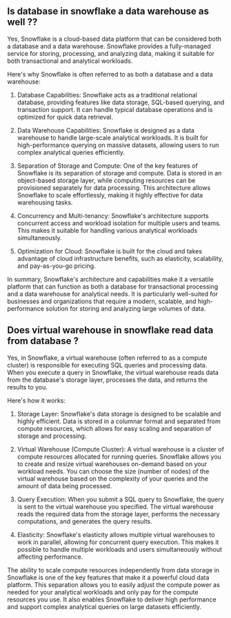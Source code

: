 ## Is database in snowflake a data warehouse as well ??

Yes, Snowflake is a cloud-based data platform that can be considered both a database and a data warehouse.
Snowflake provides a fully-managed service for storing, processing, and analyzing data, making it suitable for both transactional and analytical workloads.

Here's why Snowflake is often referred to as both a database and a data warehouse:

1. Database Capabilities: Snowflake acts as a traditional relational database, providing features like data storage, SQL-based querying,
and transaction support. It can handle typical database operations and is optimized for quick data retrieval.

2. Data Warehouse Capabilities: Snowflake is designed as a data warehouse to handle large-scale analytical workloads.
It is built for high-performance querying on massive datasets, allowing users to run complex analytical queries efficiently.

3. Separation of Storage and Compute: One of the key features of Snowflake is its separation of storage and compute. 
Data is stored in an object-based storage layer, while computing resources can be provisioned separately for data processing. This architecture allows Snowflake to scale effortlessly, making it highly effective for data warehousing tasks.

4. Concurrency and Multi-tenancy: Snowflake's architecture supports concurrent access and workload isolation for multiple users and teams.
This makes it suitable for handling various analytical workloads simultaneously.

5. Optimization for Cloud: Snowflake is built for the cloud and takes advantage of cloud infrastructure benefits, such as elasticity, scalability, and pay-as-you-go pricing.

In summary, Snowflake's architecture and capabilities make it a versatile platform that can function as both a database for transactional processing
and a data warehouse for analytical needs. It is particularly well-suited for businesses and organizations that require a modern, scalable,
and high-performance solution for storing and analyzing large volumes of data.

## Does virtual warehouse in snowflake read data from database ?

Yes, in Snowflake, a virtual warehouse (often referred to as a compute cluster) is responsible for executing SQL queries and processing data. When you execute a query in Snowflake, the virtual warehouse reads data from the database's storage layer, processes the data, and returns the results to you.

Here's how it works:

1. Storage Layer: Snowflake's data storage is designed to be scalable and highly efficient. Data is stored in a columnar format and separated from compute resources, which allows for easy scaling and separation of storage and processing.

2. Virtual Warehouse (Compute Cluster): A virtual warehouse is a cluster of compute resources allocated for running queries. Snowflake allows you to create and resize virtual warehouses on-demand based on your workload needs. You can choose the size (number of nodes) of the virtual warehouse based on the complexity of your queries and the amount of data being processed.

3. Query Execution: When you submit a SQL query to Snowflake, the query is sent to the virtual warehouse you specified. The virtual warehouse reads the required data from the storage layer, performs the necessary computations, and generates the query results.

4. Elasticity: Snowflake's elasticity allows multiple virtual warehouses to work in parallel, allowing for concurrent query execution. This makes it possible to handle multiple workloads and users simultaneously without affecting performance.

The ability to scale compute resources independently from data storage in Snowflake is one of the key features that make it a powerful cloud data platform. This separation allows you to easily adjust the compute power as needed for your analytical workloads and only pay for the compute resources you use. It also enables Snowflake to deliver high performance and support complex analytical queries on large datasets efficiently.
